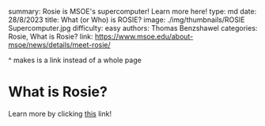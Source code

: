 summary: Rosie is MSOE's supercomputer! Learn more here!
type: md
date: 28/8/2023
title: What (or Who) is ROSIE?
image: ./img/thumbnails/ROSIE Supercomputer.jpg
difficulty: easy
authors: Thomas Benzshawel
categories: Rosie, What is Rosie?
link: https://www.msoe.edu/about-msoe/news/details/meet-rosie/

^ makes is a link instead of a whole page

# What is Rosie?

Learn more by clicking [this](https://www.msoe.edu/about-msoe/news/details/meet-rosie/) link!
